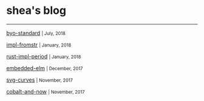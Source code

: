 # shea's blog

---

[byo-standard](/post/byo-standard.md) <small>| July, 2018</small>

[impl-fromstr](/post/impl-fromstr.md) <small>| January, 2018</small>

[rust-impl-period](/post/rust-impl-period.md) <small>| January, 2018</small>  

[embedded-elm](/post/embedded-elm.md) <small>| December, 2017</small>  

[svg-curves](/post/svg-curves.md) <small>| November, 2017</small>  

[cobalt-and-now](/post/cobalt-and-now.md) <small>| November, 2017</small>  
